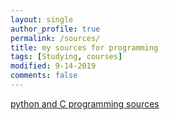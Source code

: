```yaml
---
layout: single
author_profile: true
permalink: /sources/
title: my sources for programming
tags: [Studying, courses]
modified: 9-14-2019
comments: false
---
```

[python and C programming sources](https://www.sauleh.ir/fc98/course-materials/ "py and c sources")
